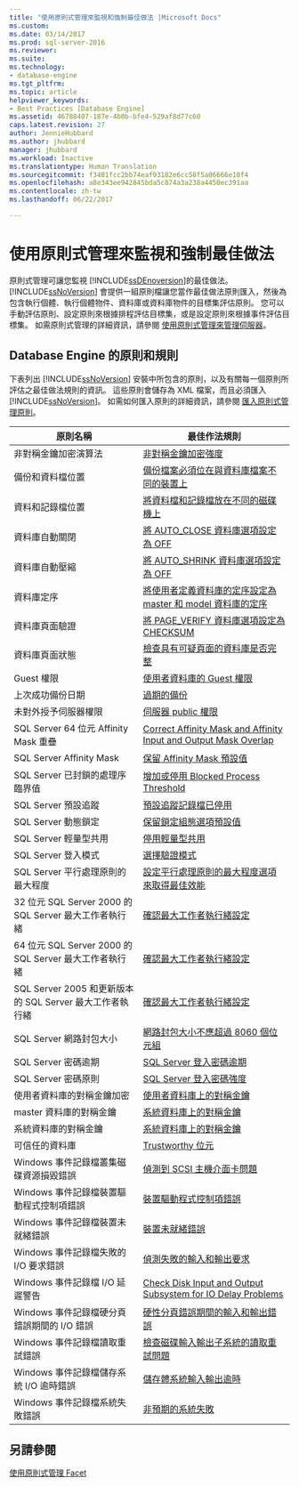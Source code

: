 ```yaml
---
title: "使用原則式管理來監視和強制最佳做法 |Microsoft Docs"
ms.custom: 
ms.date: 03/14/2017
ms.prod: sql-server-2016
ms.reviewer: 
ms.suite: 
ms.technology:
- database-engine
ms.tgt_pltfrm: 
ms.topic: article
helpviewer_keywords:
- Best Practices [Database Engine]
ms.assetid: 46788407-187e-4b0b-bfe4-529af8d77c60
caps.latest.revision: 27
author: JennieHubbard
ms.author: jhubbard
manager: jhubbard
ms.workload: Inactive
ms.translationtype: Human Translation
ms.sourcegitcommit: f3481fcc2bb74eaf93182e6cc58f5a06666e10f4
ms.openlocfilehash: a8e343ee942845bda5c874a3a238a4450ec391aa
ms.contentlocale: zh-tw
ms.lasthandoff: 06/22/2017

---
```

# <a name="monitor-and-enforce-best-practices-by-using-policy-based-management"></a>使用原則式管理來監視和強制最佳做法
  原則式管理可讓您監視 [!INCLUDE[ssDEnoversion](../../includes/ssdenoversion-md.md)]的最佳做法。 [!INCLUDE[ssNoVersion](../../includes/ssnoversion-md.md)] 會提供一組原則檔讓您當作最佳做法原則匯入，然後為包含執行個體、執行個體物件、資料庫或資料庫物件的目標集評估原則。 您可以手動評估原則、設定原則來根據排程評估目標集，或是設定原則來根據事件評估目標集。 如需原則式管理的詳細資訊，請參閱 [使用原則式管理來管理伺服器](../../relational-databases/policy-based-management/administer-servers-by-using-policy-based-management.md)。  
  
## <a name="policy-and-rules-for-database-engine"></a>Database Engine 的原則和規則  
 下表列出 [!INCLUDE[ssNoVersion](../../includes/ssnoversion-md.md)] 安裝中所包含的原則，以及有關每一個原則所評估之最佳做法規則的資訊。 這些原則會儲存為 XML 檔案，而且必須匯入 [!INCLUDE[ssNoVersion](../../includes/ssnoversion-md.md)]。 如需如何匯入原則的詳細資訊，請參閱 [匯入原則式管理原則](../../relational-databases/policy-based-management/import-a-policy-based-management-policy.md)。  
  
|原則名稱|最佳作法規則|  
|-----------------|------------------------|  
|非對稱金鑰加密演算法|[非對稱金鑰加密強度](../../relational-databases/policy-based-management/asymmetric-keys-encryption-strength.md)|  
|備份和資料檔位置|[備份檔案必須位在與資料庫檔案不同的裝置上](http://msdn.microsoft.com/library/7039bebb-1f25-4cf3-81f1-393dfb78da12)|  
|資料和記錄檔位置|[將資料檔和記錄檔放在不同的磁碟機上](../../relational-databases/policy-based-management/place-data-and-log-files-on-separate-drives.md)|  
|資料庫自動關閉|[將 AUTO_CLOSE 資料庫選項設定為 OFF](../../relational-databases/policy-based-management/set-the-auto-close-database-option-to-off.md)|  
|資料庫自動壓縮|[將 AUTO_SHRINK 資料庫選項設定為 OFF](../../relational-databases/policy-based-management/set-the-auto-shrink-database-option-to-off.md)|  
|資料庫定序|[將使用者定義資料庫的定序設定為 master 和 model 資料庫的定序](http://msdn.microsoft.com/library/c686446f-dae1-4b05-a3df-837b3422988d)|  
|資料庫頁面驗證|[將 PAGE_VERIFY 資料庫選項設定為 CHECKSUM](../../relational-databases/policy-based-management/set-the-page-verify-database-option-to-checksum.md)|  
|資料庫頁面狀態|[檢查具有可疑頁面的資料庫是否完整](../../relational-databases/policy-based-management/check-integrity-of-database-with-suspect-pages.md)|  
|Guest 權限|[使用者資料庫的 Guest 權限](../../relational-databases/policy-based-management/guest-permissions-on-user-databases.md)|  
|上次成功備份日期|[過期的備份](../../relational-databases/policy-based-management/outdated-backup.md)|  
|未對外授予伺服器權限|[伺服器 public 權限](../../relational-databases/policy-based-management/server-public-permissions.md)|  
|SQL Server 64 位元 Affinity Mask 重疊|[Correct Affinity Mask and Affinity Input and Output Mask Overlap](../../relational-databases/policy-based-management/correct-affinity-mask-and-affinity-input-and-output-mask-overlap.md)|  
|SQL Server Affinity Mask|[保留 Affinity Mask 預設值](../../relational-databases/policy-based-management/keep-the-affinity-mask-default-value.md)|  
|SQL Server 已封鎖的處理序臨界值|[增加或停用 Blocked Process Threshold](../../relational-databases/policy-based-management/increase-or-disable-blocked-process-threshold.md)|  
|SQL Server 預設追蹤|[預設追蹤記錄檔已停用](../../relational-databases/policy-based-management/default-trace-log-files-disabled.md)|  
|SQL Server 動態鎖定|[保留鎖定組態選項預設值](../../relational-databases/policy-based-management/keep-the-locks-configuration-option-default-value.md)|  
|SQL Server 輕量型共用|[停用輕量型共用](../../relational-databases/policy-based-management/disable-lightweight-pooling.md)|  
|SQL Server 登入模式|[選擇驗證模式](../../relational-databases/security/choose-an-authentication-mode.md)|  
|SQL Server 平行處理原則的最大程度|[設定平行處理原則的最大程度選項來取得最佳效能](../../relational-databases/policy-based-management/set-the-max-degree-of-parallelism-option-for-optimal-performance.md)|  
|32 位元 SQL Server 2000 的 SQL Server 最大工作者執行緒|[確認最大工作者執行緒設定](../../relational-databases/policy-based-management/verify-max-worker-threads-setting.md)|  
|64 位元 SQL Server 2000 的 SQL Server 最大工作者執行緒|[確認最大工作者執行緒設定](../../relational-databases/policy-based-management/verify-max-worker-threads-setting.md)|  
|SQL Server 2005 和更新版本的 SQL Server 最大工作者執行緒|[確認最大工作者執行緒設定](../../relational-databases/policy-based-management/verify-max-worker-threads-setting.md)|  
|SQL Server 網路封包大小|[網路封包大小不應超過 8060 個位元組](../../relational-databases/policy-based-management/network-packet-size-should-not-exceed-8060-bytes.md)|  
|SQL Server 密碼逾期|[SQL Server 登入密碼逾期](../../relational-databases/policy-based-management/sql-server-login-password-expiration.md)|  
|SQL Server 密碼原則|[SQL Server 登入密碼強度](../../relational-databases/policy-based-management/sql-server-login-password-strength.md)|  
|使用者資料庫的對稱金鑰加密|[使用者資料庫上的對稱金鑰](../../relational-databases/policy-based-management/symmetric-keys-on-user-databases.md)|  
|master 資料庫的對稱金鑰|[系統資料庫上的對稱金鑰](../../relational-databases/policy-based-management/symmetric-keys-on-system-databases.md)|  
|系統資料庫的對稱金鑰|[系統資料庫上的對稱金鑰](../../relational-databases/policy-based-management/symmetric-keys-on-system-databases.md)|  
|可信任的資料庫|[Trustworthy 位元](../../relational-databases/policy-based-management/trustworthy-bit.md)|  
|Windows 事件記錄檔叢集磁碟資源損毀錯誤|[偵測到 SCSI 主機介面卡問題](../../relational-databases/policy-based-management/detect-scsi-host-adapter-issues.md)|  
|Windows 事件記錄檔裝置驅動程式控制項錯誤|[裝置驅動程式控制項錯誤](../../relational-databases/policy-based-management/device-driver-control-error.md)|  
|Windows 事件記錄檔裝置未就緒錯誤|[裝置未就緒錯誤](../../relational-databases/policy-based-management/device-not-ready-error.md)|  
|Windows 事件記錄檔失敗的 I/O 要求錯誤|[偵測失敗的輸入和輸出要求](../../relational-databases/policy-based-management/detect-failed-input-and-output-requests.md)|  
|Windows 事件記錄檔 I/O 延遲警告|[Check Disk Input and Output Subsystem for IO Delay Problems](../../relational-databases/policy-based-management/check-disk-input-and-output-subsystem-for-io-delay-problems.md)|  
|Windows 事件記錄檔硬分頁錯誤期間的 I/O 錯誤|[硬性分頁錯誤期間的輸入和輸出錯誤](../../relational-databases/policy-based-management/input-and-output-error-during-hard-page-fault.md)|  
|Windows 事件記錄檔讀取重試錯誤|[檢查磁碟輸入輸出子系統的讀取重試問題](../../relational-databases/policy-based-management/check-disk-input-output-subsystem-for-read-retry-problems.md)|  
|Windows 事件記錄檔儲存系統 I/O 逾時錯誤|[儲存體系統輸入輸出逾時](../../relational-databases/policy-based-management/storage-system-input-output-time-out.md)|  
|Windows 事件記錄檔系統失敗錯誤|[非預期的系統失敗](../../relational-databases/policy-based-management/unexpected-system-failures.md)|  
  
## <a name="see-also"></a>另請參閱  
 [使用原則式管理 Facet](../../relational-databases/policy-based-management/working-with-policy-based-management-facets.md)  
  
  

